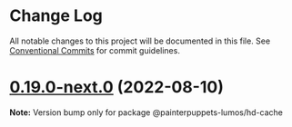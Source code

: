 # Change Log

All notable changes to this project will be documented in this file.
See [Conventional Commits](https://conventionalcommits.org) for commit guidelines.

# [0.19.0-next.0](https://github.com/nervosnetwork/lumos/compare/v0.18.0...v0.19.0-next.0) (2022-08-10)

**Note:** Version bump only for package @painterpuppets-lumos/hd-cache
